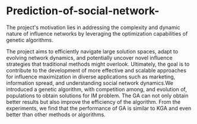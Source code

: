 # Prediction-of-social-network-
The project's motivation lies in addressing the complexity and dynamic nature of influence
networks by leveraging the optimization capabilities of genetic algorithms.

The project aims to efficiently navigate large solution
spaces, adapt to evolving network dynamics, and potentially uncover novel influence strategies that
traditional methods might overlook. Ultimately, the goal is to contribute to the development of more
effective and scalable approaches for influence maximization in diverse applications such as
marketing, information spread, and understanding social network dynamics.We introduced a
genetic algorithm, with competition among, and evolution of, populations to obtain solutions for IM
problem. The GA can not only obtain better results but also improve the efficiency of the algorithm. From the experiments, we find that the performance of GA is similar to KGA and even better than
other methods or algorithms. 
